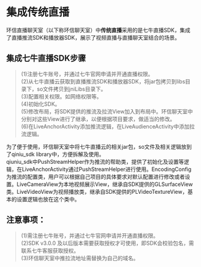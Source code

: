 # 集成传统直播

环信直播聊天室（以下称环信聊天室）中**传统直播**采用的是七牛直播SDK，集成了直播推流SDK和播放器SDK，展示了视频直播与直播聊天室结合的场景。</br>

## 集成七牛直播SDK步骤
>(1)注册七牛账号，并通过七牛官网申请并开通直播权限。</br>
>(2)从七牛直播云获取到直播推流SDK和播放器SDK，将jar包拷贝到libs目录下，so文件拷贝到jniLibs目录下。</br>
>(3)配置相关权限。如网络权限等。</br>
>(4)初始化SDK。</br>
>(5)修改布局，将SDK提供的推流及拉流View加入到布局中。环信聊天室中分别对这些View进行了继承，以便根据项目要求，做适当的修改。</br>
>(6)在LiveAnchorActivity添加推流逻辑，在LiveAudienceActivity中添加拉流逻辑。</br>

为了便于使用，环信聊天室中将七牛直播云的相关jar包，so文件及相关逻辑放到了qiniu_sdk library中，方便拆解及使用。</br>
qiuniu_sdk中PushStreamHelper作为推流的帮助类，提供了初始化及设置等逻辑，在LiveAnchorActivity通过PushStreamHelper进行使用。EncodingConfig为推流的配置类，用户可以根据自己项目的具体要求对默认配置进行修改或者设置。LiveCameraView为本地视频展示View，继承自SDK提供的GLSurfaceView类。LiveVideoView为视频播放类，继承自SDK提供的PLVideoTextureView，基本的设置逻辑也放在这个类中。</br>

## **注意事项：**

>(1)需注册七牛账号，并通过七牛官网申请并开通直播权限。</br>
>(2)SDK v3.0.0 及以后版本需要获取授权才可使用，即SDK会校验包名，需联系七牛客服获取授权。</br>
>(3)环信聊天室中推拉流地址需替换为自己的域名。</br>